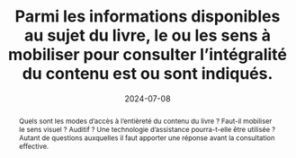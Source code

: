 ---
N: 
Rubrique: 
title: Parmi les informations disponibles au sujet du livre, le ou les sens à mobiliser pour consulter l’intégralité du contenu est ou sont indiqués.
detail:  
abstract: Quels sont les modes d’accès à l’entièreté du contenu du livre ? Faut-il mobiliser le sens visuel ? Auditif ? Une technologie d’assistance pourra-t-elle être utilisée ? Autant de questions auxquelles il faut apporter une réponse avant la consultation effective.
categories: [" Informations avant achat"]
agrege: O0000-E083
opquast: '0000'
indiceebook: '83'
description: "Règle n° 083"
before: "082"
weight: "083"
after: "084"
actif: '1'
layout: rules
date: 2024-07-08
tags: ["accessibilité", "mode d’accès"]
objectif: ["Permettre d’anticiper les moyens de consulter le livre", "Limiter les risques de réclamations"]
Meo: ["Associer l’information au livre", "Faire figurer l’information sur la page de présentation du livre"]
Controle: ["Vérifier la présence d’une indication sur les sens à mobiliser pour lire l’intégralité du contenu."]
Source: ["SNE"]
Referentiel: ["EPUB schema.org : accessMode et accessModeSufficient", "ONIX
	List 196, codes 51 All non-decorative content supports reading via pre-recorded audio et 52 All non-decorative content supports reading without sight"]
Steps: ["", ""]
pertinence: 1
---
